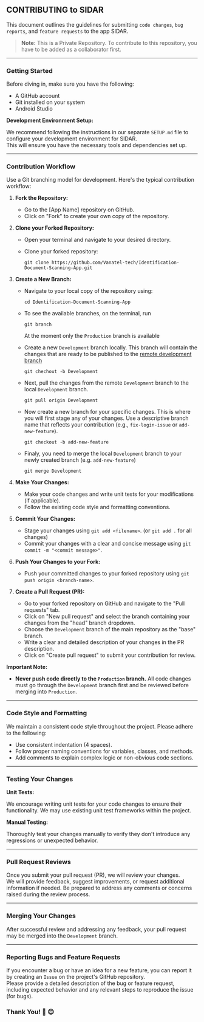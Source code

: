 ## CONTRIBUTING to SIDAR

This document outlines the guidelines for submitting `code changes`, `bug reports`, and `feature requests` to the app SIDAR.

> **Note:** This is a Private Repository. To contribute to this repository, you have to be added as a collaborator first.
---
### Getting Started

Before diving in, make sure you have the following:

* A GitHub account
* Git installed on your system
* Android Studio

**Development Environment Setup:**

We recommend following the instructions in our separate `SETUP.md` file to configure your development environment for SIDAR. <br>This will ensure you have the necessary tools and dependencies set up.

---
### Contribution Workflow
Use a Git branching model for development. Here's the typical contribution workflow:

1. **Fork the Repository:**
   - Go to the [App Name] repository on GitHub.
   - Click on "Fork" to create your own copy of the repository.

2. **Clone your Forked Repository:**
   - Open your terminal and navigate to your desired directory.
   - Clone your forked repository:
     
     ```
     git clone https://github.com/Vanatel-tech/Identification-Document-Scanning-App.git
     ```

3. **Create a New Branch:**
   - Navigate to your local copy of the repository using:
     
      ```
     cd Identification-Document-Scanning-App
      ```
   - To see the available branches, on the terminal, run
     ```
     git branch
     ```
     At the moment only the `Production` branch is available

   - Create a new `Development` branch locally. This branch will contain the changes that are ready to be published to the [remote development branch](https://github.com/Vanatel-tech/Identification-Document-Scanning-App/tree/Development)
     ```
     git chechout -b Development
     ```
   - Next, pull the changes from the remote `Development` branch to the local `Development` branch.
     ```
     git pull origin Development
     ```
     
   - Now create a new branch for your specific changes. This is where you will first stage any of your changes. Use a descriptive branch name that reflects your contribution (e.g., `fix-login-issue` or `add-new-feature`).

     ```
     git checkout -b add-new-feature
     ```
   - Finaly, you need to merge the local `Development` branch to your newly created branch (e.g. `add-new-feature`)
     ```
     git merge Development
     ```

      
4. **Make Your Changes:**
   - Make your code changes and write unit tests for your modifications (if applicable).
   - Follow the existing code style and formatting conventions.

5. **Commit Your Changes:**
   - Stage your changes using `git add <filename>`. (or `git add .` for all changes)
   - Commit your changes with a clear and concise message using `git commit -m "<commit message>"`.

6. **Push Your Changes to your Fork:**
   - Push your committed changes to your forked repository using `git push origin <branch-name>`.

7. **Create a Pull Request (PR):**
   - Go to your forked repository on GitHub and navigate to the "Pull requests" tab.
   - Click on "New pull request" and select the branch containing your changes from the "head" branch dropdown.
   - Choose the `Development` branch of the main repository as the "base" branch.
   - Write a clear and detailed description of your changes in the PR description.
   - Click on "Create pull request" to submit your contribution for review.

**Important Note:**

* **Never push code directly to the `Production` branch.** All code changes must go through the `Development` branch first and be reviewed before merging into `Production`.

---
### Code Style and Formatting

We maintain a consistent code style throughout the project. Please adhere to the following:

* Use consistent indentation (4 spaces).
* Follow proper naming conventions for variables, classes, and methods.
* Add comments to explain complex logic or non-obvious code sections.

---
### Testing Your Changes

**Unit Tests:**

We encourage writing unit tests for your code changes to ensure their functionality. We may use existing unit test frameworks within the project.

**Manual Testing:**

Thoroughly test your changes manually to verify they don't introduce any regressions or unexpected behavior.

---
### Pull Request Reviews

Once you submit your pull request (PR), we will review your changes. <br>We will provide feedback, suggest improvements, or request additional information if needed. Be prepared to address any comments or concerns raised during the review process.

---
### Merging Your Changes

After successful review and addressing any feedback, your pull request may be merged into the `Development` branch. 

---
### Reporting Bugs and Feature Requests

If you encounter a bug or have an idea for a new feature, you can report it by creating an `Issue` on the project's GitHub repository. <br>Please provide a detailed description of the bug or feature request, including expected behavior and any relevant steps to reproduce the issue (for bugs).

### Thank You! 🙏 😊 


